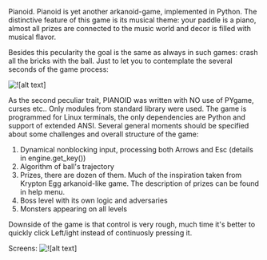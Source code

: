 Pianoid.
Pianoid is yet another arkanoid-game, implemented in Python. The distinctive feature of this game is its musical theme: your paddle is a piano, almost all prizes are connected to the music world and decor is filled with musical flavor.

Besides this pecularity the goal is the same as always in such games: crash all the bricks with the ball. Just to let you to contemplate the several seconds of the game process:


![![alt text]]( https://github.com/Yerofeev/Pianoid-Python-Arkanoid/blob/master/pics/pianoid_1.gif)

 As the second peculiar trait, PIANOID was written with NO use of PYgame, curses etc.. Only modules from standard library were used. The game is programmed for Linux terminals, the only dependencies are Python and support of extended ANSI.
Several general moments should be specified about some challenges and overall structure of the game:
1. Dynamical nonblocking input, processing both Arrows and Esc (details in engine.get_key())
2. Algorithm of ball's trajectory
3. Prizes, there are dozen of them. Much of the inspiration taken from Krypton Egg arkanoid-like game. 
The description of prizes can be found in help menu.
4. Boss level with its own logic and adversaries
5. Monsters appearing on all levels

Downside of the game is that control is very rough, much time it's better to quickly click Left/ight instead of continuosly pressing it.

Screens:
![![alt text]](https://github.com/Yerofeev/Pianoid-Python-Arkanoid/blob/master/pics/Selection_002.png)
